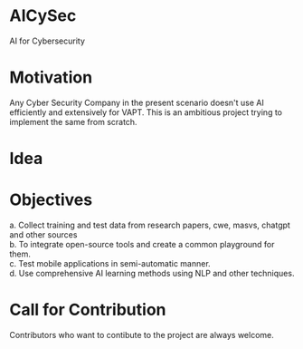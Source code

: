 # AICySec
AI for Cybersecurity

# Motivation
Any Cyber Security Company in the present scenario doesn't use AI efficiently and extensively for VAPT.
This is an ambitious project trying to implement the same from scratch.

# Idea


# Objectives
a. Collect training and test data from research papers, cwe, masvs, chatgpt and other sources<br>
b. To integrate open-source tools and create a common playground for them.<br>
c. Test mobile applications in semi-automatic manner.<br>
d. Use comprehensive AI learning methods using NLP and other techniques.<br>

# Call for Contribution
Contributors who want to contibute to the project are always welcome.


